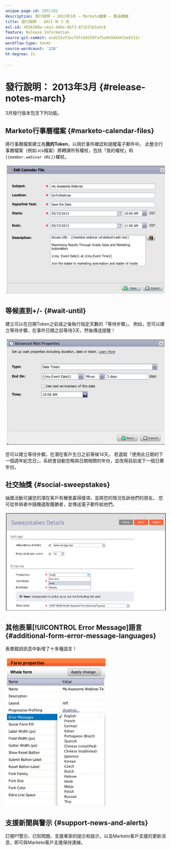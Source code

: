 ```yaml
---
unique-page-id: 2951101
description: 發行說明 — 2013年3月 — Marketo檔案 — 產品檔案
title: 發行說明 - 2013 年 3 月
exl-id: 4036380a-c4a1-44be-8bf3-87253181e5c8
feature: Release Information
source-git-commit: ecd225af3ecfd7cb9159faf5a9d384d47ee6312c
workflow-type: tm+mt
source-wordcount: '228'
ht-degree: 1%

---
```


# 發行說明： 2013年3月 {#release-notes-march}

3月發行版本包含下列功能。

## Marketo行事曆檔案 {#marketo-calendar-files}

將行事曆檔案建立為&#x200B;**我的Token**，以用於事件確認和提醒電子郵件中。 此整合行事曆檔案（例如.ics檔案）將轉譯所有權杖，包括「我的權杖」和`{{member.webinar URL}}`權杖。

![](assets/image2014-9-22-15-3a35-3a24.png)

## 等候直到+/- {#wait-until}

建立可以在日期Token之前或之後執行指定天數的「等待步驟」。 例如，您可以建立等待步驟，在事件日期之前等待3天，然後傳送提醒！

![](assets/image2014-9-22-15-3a35-3a44.png)

您可以建立等待步驟，在潛在客戶生日之前等候14天。 若選取「使用此日期的下一個週年紀念日」，系統會自動忽略與日期相關的年份，並改用目前或下一個日曆年份。

## 社交抽獎 {#social-sweepstakes}

抽獎活動可讓您的潛在客戶有機會贏得獎項，並將您的情況告訴他們的朋友。 您可從參與者中隨機選取獲勝者，並傳送電子郵件給他們。

![](assets/image2014-9-22-15-3a36-3a55.png)

## 其他表單[!UICONTROL Error Message]語言 {#additional-form-error-message-languages}

表單錯誤訊息中新增了十多種語言！

![](assets/image2014-9-22-15-3a37-3a25.png)

## 支援新聞與警示 {#support-news-and-alerts}

訂閱P1警示、已知問題、支援專家的提示和提示，以及Marketo客戶支援的更新消息，即可與Marketo客戶支援保持連線。
